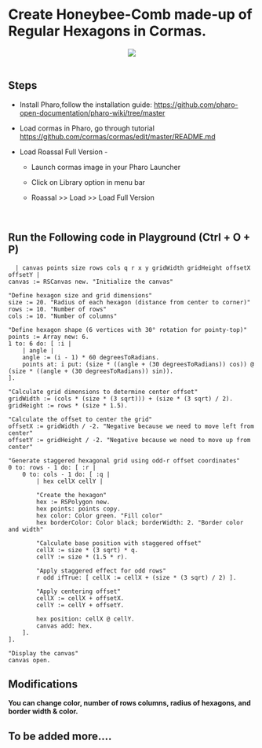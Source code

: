
# Create Honeybee-Comb made-up of Regular Hexagons in Cormas.
<div align="center">
  <img src="https://github.com/user-attachments/assets/587047a5-3452-42d0-9762-230253d85cac">
</div>
<br>

## Steps
  * Install Pharo,follow the installation guide: https://github.com/pharo-open-documentation/pharo-wiki/tree/master

  * Load cormas in Pharo, go through tutorial https://github.com/cormas/cormas/edit/master/README.md
 
  * Load Roassal Full Version -
  
    - Launch cormas image in your Pharo Launcher
  
    - Click on Library option in menu bar
  
    - Roassal >> Load >> Load Full Version

  <br>
  
  ## Run the Following code in Playground (Ctrl + O + P)

```st
  | canvas points size rows cols q r x y gridWidth gridHeight offsetX offsetY |
canvas := RSCanvas new. "Initialize the canvas"

"Define hexagon size and grid dimensions"
size := 20. "Radius of each hexagon (distance from center to corner)"
rows := 10. "Number of rows"
cols := 10. "Number of columns"

"Define hexagon shape (6 vertices with 30° rotation for pointy-top)"
points := Array new: 6.
1 to: 6 do: [ :i |
    | angle |
    angle := (i - 1) * 60 degreesToRadians.
    points at: i put: (size * ((angle + (30 degreesToRadians)) cos)) @ (size * ((angle + (30 degreesToRadians)) sin)).
].

"Calculate grid dimensions to determine center offset"
gridWidth := (cols * (size * (3 sqrt))) + (size * (3 sqrt) / 2).
gridHeight := rows * (size * 1.5).

"Calculate the offset to center the grid"
offsetX := gridWidth / -2. "Negative because we need to move left from center"
offsetY := gridHeight / -2. "Negative because we need to move up from center"

"Generate staggered hexagonal grid using odd-r offset coordinates"
0 to: rows - 1 do: [ :r | 
    0 to: cols - 1 do: [ :q | 
        | hex cellX cellY |
        
        "Create the hexagon"
        hex := RSPolygon new.
        hex points: points copy.
        hex color: Color green. "Fill color"
        hex borderColor: Color black; borderWidth: 2. "Border color and width"
        
        "Calculate base position with staggered offset"
        cellX := size * (3 sqrt) * q.
        cellY := size * (1.5 * r).
        
        "Apply staggered effect for odd rows"
        r odd ifTrue: [ cellX := cellX + (size * (3 sqrt) / 2) ].
        
        "Apply centering offset"
        cellX := cellX + offsetX.
        cellY := cellY + offsetY.
        
        hex position: cellX @ cellY.
        canvas add: hex.
    ].
].

"Display the canvas"
canvas open.

```
## Modifications

**You can change color, number of rows columns, radius of hexagons, and border width & color.**

## To be added more....
